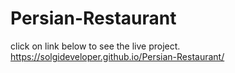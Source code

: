 # Persian-Restaurant
click on link below to see the live project.
https://solgideveloper.github.io/Persian-Restaurant/

